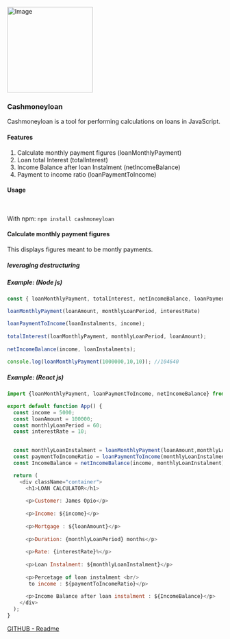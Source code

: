 <a href="https://www.npmjs.com/package/cashmoneyloan"><img src="https://i.pinimg.com/564x/cc/8a/ab/cc8aabb120ae1cc3febe59167e06b7ed.jpg" height="200px" alt="Image"/></a>
### Cashmoneyloan
Cashmoneyloan is a tool for performing calculations on loans in JavaScript.

#### Features
1. Calculate monthly payment figures (loanMonthlyPayment)
2. Loan total Interest (totalInterest)
3. Income Balance after loan Instalment (netIncomeBalance)
4. Payment to income ratio (loanPaymentToIncome)

#### Usage
<br>

With npm:
`npm install cashmoneyloan`
<br>

#### Calculate monthly payment figures
This displays figures meant to be montly payments. 
<br>

##### leveraging destructuring  <br>

##### Example: (Node js)
```javascript
const { loanMonthlyPayment, totalInterest, netIncomeBalance, loanPaymentToIncome } = require('cashmoneyloan'); // ./index.js

loanMonthlyPayment(loanAmount, monthlyLoanPeriod, interestRate)

loanPaymentToIncome(loanInstalments, income);
 
totalInterest(loanMonthlyPayment, monthlyLoanPeriod, loanAmount);
 
netIncomeBalance(income, loanInstalments);
 
console.log(loanMonthlyPayment(1000000,10,10)); //104640
```

##### Example: (React js)
```javascript
import {loanMonthlyPayment, loanPaymentToIncome, netIncomeBalance} from 'cashmoneyloan';

export default function App() {
  const income = 5000;
  const loanAmount = 100000;
  const monthlyLoanPeriod = 60;
  const interestRate = 10;

  
  const monthlyLoanInstalment = loanMonthlyPayment(loanAmount,monthlyLoanPeriod,interestRate);
  const paymentToIncomeRatio = loanPaymentToIncome(monthlyLoanInstalment, income);
  const IncomeBalance = netIncomeBalance(income, monthlyLoanInstalment);

  return (
    <div className="container">
      <h1>LOAN CALCULATOR</h1>
      
      <p>Customer: James Opio</p>
      
      <p>Income: ${income}</p>
      
      <p>Mortgage : ${loanAmount}</p>
      
      <p>Duration: {monthlyLoanPeriod} months</p>
      
      <p>Rate: {interestRate}%</p>
      
      <p>Loan Instalment: ${monthlyLoanInstalment}</p>
      
      <p>Percetage of loan instalment <br/>
       to income : ${paymentToIncomeRatio}</p>
       
      <p>Income Balance after loan instalment : ${IncomeBalance}</p>
    </div>
  );
}
```
[GITHUB - Readme](https://github.com/MichaelKasingye/cashmoneyloan/blob/main/README.md)
